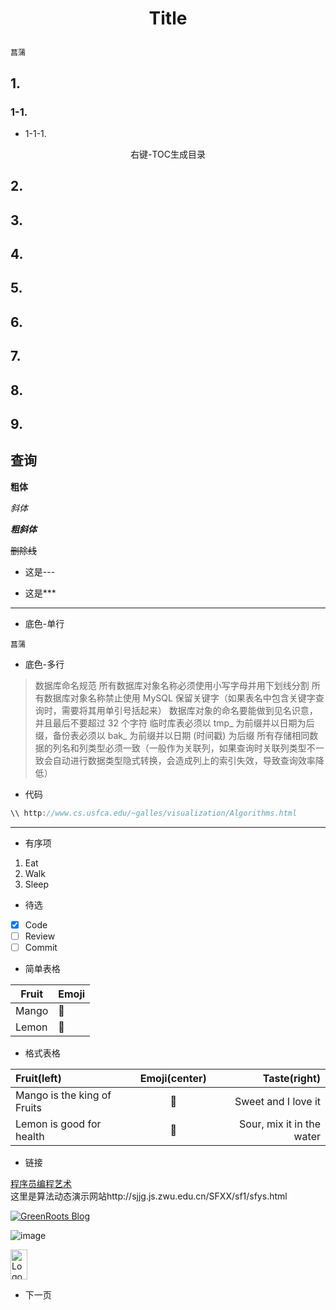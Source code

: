 <h1>
<p align="center">Title</p>
</h1>

`菖蒲`

<div STYLE="page-break-after: always;"></div>

## 1.

### 1-1.

- 1-1-1.

<p align="center">
右键-TOC生成目录
</p>

<div STYLE="page-break-after: always;"></div>

## 2.


<div STYLE="page-break-after: always;"></div>

## 3.


<div STYLE="page-break-after: always;"></div>

## 4.


<div STYLE="page-break-after: always;"></div>

## 5.


<div STYLE="page-break-after: always;"></div>

## 6.


<div STYLE="page-break-after: always;"></div>

## 7.


<div STYLE="page-break-after: always;"></div>

## 8.


<div STYLE="page-break-after: always;"></div>

## 9.


<div STYLE="page-break-after: always;"></div>

## 查询

**粗体**

*斜体*

***粗斜体***

~~删除线~~

- 这是---

* 这是***

---

- 底色-单行

`菖蒲`

- 底色-多行

>数据库命名规范
所有数据库对象名称必须使用小写字母并用下划线分割
所有数据库对象名称禁止使用 MySQL 保留关键字（如果表名中包含关键字查询时，需要将其用单引号括起来）
数据库对象的命名要能做到见名识意，并且最后不要超过 32 个字符
临时库表必须以 tmp_ 为前缀并以日期为后缀，备份表必须以 bak_ 为前缀并以日期 (时间戳) 为后缀
所有存储相同数据的列名和列类型必须一致（一般作为关联列，如果查询时关联列类型不一致会自动进行数据类型隐式转换，会造成列上的索引失效，导致查询效率降低）

- 代码

```cpp
\\ http://www.cs.usfca.edu/~galles/visualization/Algorithms.html  
```

---

- 有序项

1. Eat
1. Walk
1. Sleep

- 待选

- [X] Code
- [ ] Review
- [ ] Commit

- 简单表格

| Fruit | Emoji |
| ----------- | ----------- |
| Mango | :mango: |
| Lemon | :lemon: |

- 格式表格

| Fruit(left)      | Emoji(center) | Taste(right)     |
| :---        |    :----:   |          ---: |
| Mango is the king of Fruits      | :mango:       | Sweet and I love it  |
| Lemon is good for health   | :lemon:        | Sour, mix it in the water     |

- 链接

[程序员编程艺术](http://blog.csdn.net/v_JULY_v/article/details/6460494)   
这里是算法动态演示网站http://sjjg.js.zwu.edu.cn/SFXX/sf1/sfys.html  

[![GreenRoots Blog](https://res.cloudinary.com/atapas/image/upload/v1598936159/profile/500x500_oklccx.png)](https://blog.greenroots.info)

![image](https://note.youdao.com/yws/api/personal/file/WEB0d9a1463e6b4a8330dff4d0a800c8001?method=download&shareKey=cb7ca2dc28e86f9ec3ab76cafc5821a9)

<img src="" alt="Logo" width="27" height="48">

- 下一页

<div STYLE="page-break-after: always;"></div>

